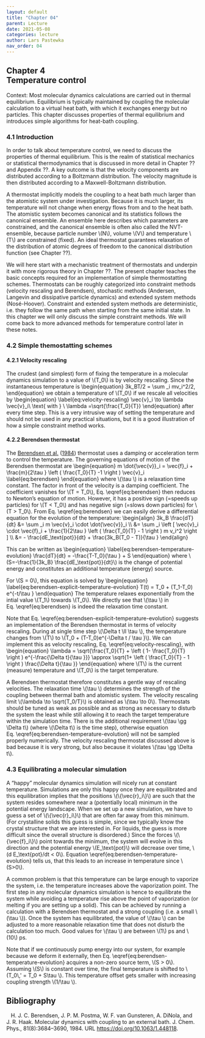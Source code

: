 ```yaml
---
layout: default
title: "Chapter 04"
parent: Lecture
date: 2021-05-08
categories: lecture
author: Lars Pastewka
nav_order: 04
---
```


<h2 class='chapterHead'><span class='titlemark'>Chapter 4</span><br />
<a id='x1-10004'></a>Temperature control</h2>
<div id='shaded*-1' class='framedenv'><!--  l. 3  -->
<p class='noindent'><span class='underline'><span class='cmbx-12'>Context:</span></span> Most molecular dynamics calculations are carried out in <span class='cmti-12'>thermal</span> <span class='cmti-12'>equilibrium</span>. Equilibrium is typically maintained by coupling the molecular calculation to a virtual <span class='cmti-12'>heat bath</span>, with which it exchanges energy but no particles. This chapter discusses properties of thermal equilibrium and introduces simple algorithms for heat-bath
coupling.</p>
</div>
<h3 class='sectionHead'><span class='titlemark'>4.1</span> <a id='x1-20004.1'></a>Introduction</h3>
<!--  l. 9  -->
<p class='noindent'>In order to talk about temperature control, we need to discuss the properties of thermal equilibrium. This is the realm of <span class='cmti-12'>statistical mechanics</span> or <span class='cmti-12'>statistical</span> <span class='cmti-12'>thermodynamics</span> that is discussed in more detail in Chapter <span class='cmbx-12'>??</span> and Appendix <span class='cmbx-12'>??</span>. A key outcome is that the velocity components are distributed according to a Boltzmann
distribution. The velocity magnitude is then distributed according to a Maxwell-Boltzmann distribution.</p>
<!--  l. 11  -->
<p class='indent'>A thermostat implicitly models the coupling to a heat bath much larger than the atomistic system under investigation. Because it is much larger, its temperature will not change when energy flows from and to the heat bath. The atomistic system becomes canonical and its statistics follows the <span class='cmti-12'>canonical</span> <span class='cmti-12'>ensemble</span>. An ensemble here describes which parameters are constrained, and the canonical ensemble is often also called the
<span class='cmti-12'>NVT-ensemble</span>, because particle number \(N\), volume \(V\) and temperature \(T\) are constrained (fixed). An ideal thermostat guarantees relaxation of the distribution of atomic degrees of freedom to the <span class='cmti-12'>canonical distribution function</span> (see Chapter <span class='cmbx-12'>??</span>).</p>
<!--  l. 13  -->
<p class='indent'>We will here start with a mechanistic treatment of thermostats and underpin it with more rigorous theory in Chapter <span class='cmbx-12'>??</span>. The present chapter teaches the basic concepts required for an implementation of simple thermostatting schemes. Thermostats can be roughly categorized into constraint methods (velocity rescaling and Berendsen), stochastic methods (Andersen, Langevin and dissipative particle dynamics) and extended system methods (Nosé-Hoover). Constraint
and extended system methods are deterministic, i.e. they follow the same path when starting from the same initial state. In this chapter we will only discuss the simple constraint methods. We will come back to more advanced methods for temperature control later in these notes.</p>
<!--  l. 16  -->
<p class='noindent'></p>
<h3 class='sectionHead'><span class='titlemark'>4.2</span> <a id='x1-30004.2'></a>Simple themostatting schemes</h3>
<!--  l. 18  -->
<p class='noindent'></p>
<h4 class='subsectionHead'><span class='titlemark'>4.2.1</span> <a id='x1-40004.2.1'></a>Velocity rescaling</h4>
<!--  l. 20  -->
<p class='noindent'>The crudest (and simplest) form of fixing the temperature in a molecular dynamics simulation to a value of \(T_0\) is by velocity rescaling. Since the instantaneous temperature is \begin{equation} 3k_BT/2 = \sum _i mv_i^2/2, \end{equation} we obtain a temperature of \(T_0\) if we rescale all velocities by \begin{equation} \label{eq:velocity-rescaling} \vec{v}_i \to \lambda \vec{v}_i\ \text{ with } \ \lambda =\sqrt{\frac{T_0}{T}} \end{equation} after every time step. This is a very
intrusive way of setting the temperature and should not be used in any practical situations, but it is a good illustration of how a simple constraint method works.</p>
<!--  l. 31  -->
<p class='noindent'></p>
<h4 class='subsectionHead'><span class='titlemark'>4.2.2</span> <a id='x1-50004.2.2'></a>Berendsen thermostat</h4>
<!--  l. 33  -->
<p class='noindent'>The <a href='#Xberendsen_molecular_1984'>Berendsen et al.</a> (<a href='#Xberendsen_molecular_1984'>1984</a>) thermostat uses a damping or acceleration term to control the temperature. The governing equations of motion of the Berendsen thermostat are \begin{equation} m \dot{\vec{v}}_i = \vec{f}_i + \frac{m}{2\tau } \left ( \frac{T_0}{T} -1 \right ) \vec{v}_i \label{eq:berendsen} \end{equation} where \(\tau \) is a relaxation time constant. The factor in front of the velocity
is a damping coefficient. The coefficient vanishes for \(T = T_0\), Eq. \eqref{eq:berendsen} then reduces to Newton’s equation of motion. However, it has a positive sign (=speeds up particles) for \(T &lt; T_0\) and has negative sign (=slows down particles) for \(T &gt; T_0\). From Eq. \eqref{eq:berendsen} we can easily derive a differential equation for the evolution of the temperature: \begin{align} 3k_B \frac{dT}{dt} &amp;= \sum _i m \vec{v}_i \cdot \dot{\vec{v}}_i \\ &amp;= \sum _i \left [
\vec{v}_i \cdot \vec{f}_i + \frac{1}{2\tau } \left ( \frac{T_0}{T} - 1 \right ) m v_i^2 \right ] \\ &amp;= - \frac{dE_\text{pot}}{dt} + \frac{3k_B(T_0 - T)}{\tau } \end{align}</p>
<!--  l. 50  -->
<p class='indent'>This can be written as \begin{equation} \label{eq:berendsen-temperature-evolution} \frac{dT}{dt} = -\frac{T-T_0}{\tau } + S \end{equation} where \(S=-\frac{1}{3k_B} \frac{dE_\text{pot}}{dt}\) is the change of <span class='cmti-12'>potential</span> energy and constitutes an additional temperature (energy) source.</p>
<!--  l. 57  -->
<p class='indent'>For \(S = 0\), this equation is solved by \begin{equation} \label{eq:berendsen-explicit-temperature-evolution} T(t) = T_0 + (T_1-T_0) e^{-t/\tau } \end{equation} The temperature relaxes exponentially from the intial value \(T_1\) towards \(T_0\). We directly see that \(\tau \) in Eq. \eqref{eq:berendsen} is indeed the relaxation time constant.</p>
<!--  l. 64  -->
<p class='indent'>Note that Eq. \eqref{eq:berendsen-explicit-temperature-evolution} suggests an implementation of the Berendsen thermostat in terms of velocity rescaling. During at single time step \(\Delta t \ll \tau \), the temperature changes from \(T\) to \(T_0 + (T-T_0)e^{-\Delta t / \tau }\). We can implement this as velocity rescaling, Eq. \eqref{eq:velocity-rescaling}, with \begin{equation} \lambda = \sqrt{\frac{T_0}{T} + \left ( 1- \frac{T_0}{T} \right ) e^{-\frac{\Delta t}{\tau }}}
\approx \sqrt{1+ \left ( \frac{T_0}{T} - 1 \right ) \frac{\Delta t}{\tau }} \end{equation} where \(T\) is the current (measure) temperature and \(T_0\) is the target temperature.</p>
<!--  l. 71  -->
<p class='indent'>A Berendsen thermostat therefore constitutes a gentle way of rescaling velocities. The relaxation time \(\tau \) determines the strength of the coupling between thermal bath and atomistic system. The velocity rescaling limit \(\lambda \to \sqrt{T_0/T}\) is obtained as \(\tau \to 0\). Thermostats should be tuned as weak as possible and as strong as necessary to disturb the system the least while still allowing it to reach the target temperature within the simulation time. There is the
additional requirement \(\tau \gg \Delta t\) (where \(\Delta t\) is the time step), otherwise equation Eq. \eqref{eq:berendsen-temperature-evolution} will not be sampled properly numerically. The velocity rescaling thermostat discussed above is bad because it is very strong, but also because it violates \(\tau \gg \Delta t\).</p>
<!--  l. 73  -->
<p class='noindent'></p>
<h3 class='sectionHead'><span class='titlemark'>4.3</span> <a id='x1-60004.3'></a>Equilibrating a molecular simulation</h3>
<!--  l. 75  -->
<p class='noindent'>A “happy” molecular dynamics simulation will nicely run at constant temperature. Simulations are only this happy once they are <span class='cmti-12'>equilibrated</span> and this equilibration implies that the positions \(\{\vec{r}_i\}\) are such that the system resides somewhere near a (potentially local) minimum in the potential energy landscape. When we set up a new simulation, we have to guess a set of \(\{\vec{r}_i\}\) that are often far away from this minimum. (For crystalline
solids this guess is simple, since we typically know the crystal structure that we are interested in. For liquids, the guess is more difficult since the overall structure is disordered.) Since the forces \(\{\vec{f}_i\}\) point towards the minimum, the system will evolve in this direction and the potential energy \(E_\text{pot}\) will decrease over time, \(d E_\text{pot}/dt &lt; 0\). Equation \eqref{eq:berendsen-temperature-evolution} tells us, that this leads to an increase in temperature since
\(S&gt;0\).</p>
<!--  l. 77  -->
<p class='indent'>A common problem is that this temperature can be large enough to vaporize the system, i.e. the temperature increases above the vaporization point. The first step in any molecular dynamics simulation is hence to <span class='cmti-12'>equilibrate</span> the system while avoiding a temperature rise above the point of vaporization (or melting if you are setting up a solid). This can be achieved by running a calculation with a Berendsen thermostat and a strong coupling (i.e. a small \(\tau
\)). Once the system has equilibrated, the value of \(\tau \) can be adjusted to a more reasonable relaxation time that does not disturb the calculation too much. Good values for \(\tau \) are between \(1\) ps and \(10\) ps.</p>
<!--  l. 79  -->
<p class='indent'>Note that if we <span class='cmti-12'>continuously</span> pump energy into our system, for example because we deform it externally, then Eq. \eqref{eq:berendsen-temperature-evolution} acquires a non-zero source term, \(S &gt; 0\). Assuming \(S\) is constant over time, the final temperature is shifted to \(T_0\,' = T_0 + S\tau \). This temperature offset gets smaller with increasing coupling strength \(1/\tau \).</p>
<h2 class='likechapterHead'><a id='x1-70004.3'></a>Bibliography</h2>
<div class='thebibliography'>
<p class='bibitem'><span class='biblabel'><a id='Xberendsen_molecular_1984'></a><span class='bibsp'>   </span></span>H. J. C. Berendsen, J. P. M. Postma, W. F. van Gunsteren, A. DiNola, and J. R. Haak. Molecular dynamics with coupling to an external bath. <span class='cmti-12'>J. Chem. Phys.</span>, 81(8):3684–3690, 1984. URL <a href='https://doi.org/10.1063/1.448118' class='url'><span class='cmtt-12'>https://doi.org/10.1063/1.448118</span></a>.</p>
</div>
